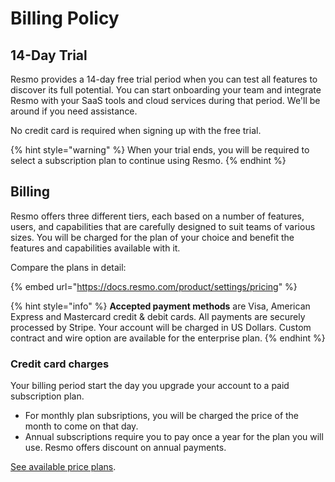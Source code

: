 # Billing Policy

## 14-Day Trial

Resmo provides a 14-day free trial period when you can test all features to discover its full potential. You can start onboarding your team and integrate Resmo with your SaaS tools and cloud services during that period. We'll be around if you need assistance.

No credit card is required when signing up with the free trial.

{% hint style="warning" %}
When your trial ends, you will be required to select a subscription plan to continue using Resmo.
{% endhint %}

## Billing

Resmo offers three different tiers, each based on a number of features, users, and capabilities that are carefully designed to suit teams of various sizes. You will be charged for the plan of your choice and benefit the features and capabilities available with it.&#x20;

Compare the plans in detail:

{% embed url="https://docs.resmo.com/product/settings/pricing" %}

{% hint style="info" %}
**Accepted payment methods** are Visa, American Express and Mastercard credit & debit cards. All payments are securely processed by Stripe. Your account will be charged in US Dollars. Custom contract and wire option are available for the enterprise plan.
{% endhint %}

### Credit card charges

Your billing period start the day you upgrade your account to a paid subscription plan.&#x20;

* For monthly plan subsriptions, you will be charged the price of the month to come on that day.
* Annual subscriptions require you to pay once a year for the plan you will use. Resmo offers discount on annual payments.&#x20;

[See available price plans](https://www.resmo.com/pricing).
